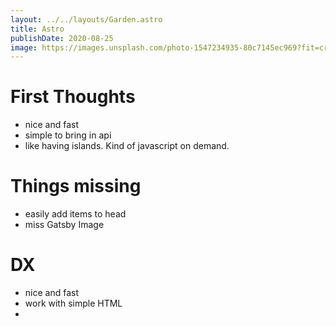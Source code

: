 ```yaml
---
layout: ../../layouts/Garden.astro
title: Astro
publishDate: 2020-08-25
image: https://images.unsplash.com/photo-1547234935-80c7145ec969?fit=crop&w=1400&h=700&q=75
---
```


# First Thoughts
- nice and fast
- simple to bring in api
- like having islands. Kind of javascript on demand.

# Things missing
- easily add items to head
- miss Gatsby Image

# DX
- nice and fast
- work with simple HTML
- 